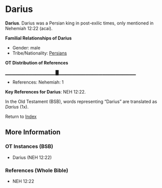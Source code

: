 # Darius
**Darius**. 
Darius was a Persian king in post-exilic times, only mentioned in Nehemiah 12:22 (acai). 




**Familial Relationships of Darius**


* Gender: male
* Tribe/Nationality: [Persians](../../../groups/md/acai/Persia.md)


**OT Distribution of References**

▁▁▁▁▁▁▁▁▁▁▁▁▁▁▁█▁▁▁▁▁▁▁▁▁▁▁▁▁▁▁▁▁▁▁▁▁▁▁
* References: Nehemiah: 1



**Key References for Darius**: 
NEH 12:22. 


In the Old Testament (BSB), words representing “Darius” are translated as 
*Darius* (1x). 




Return to [Index](00-Index.md)

## More Information

### OT Instances (BSB)

* Darius (NEH 12:22)



### References (Whole Bible)

* NEH 12:22



